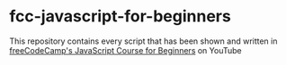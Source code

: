 # fcc-javascript-for-beginners
This repository contains every script that has been shown and written in [freeCodeCamp's JavaScript Course for Beginners](https://www.youtube.com/watch?v=PkZNo7MFNFg) on YouTube
